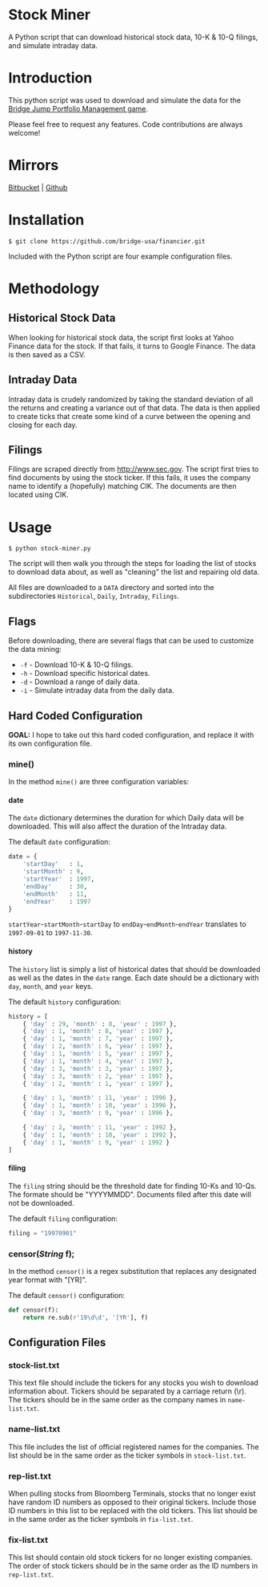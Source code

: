 Stock Miner
===========

A Python script that can download historical stock data, 10-K &  10-Q filings,
and simulate intraday data.

# Introduction

This python script was used to download and simulate the data for the [Bridge
Jump Portfolio Management game](http://jump.bridge-usa.com).

Please feel free to request any features.  Code contributions are always welcome!

# Mirrors
[Bitbucket](https://bitbucket.org/bridge-usa/financier) |
[Github](https://github.com/bridge-usa/financier)

# Installation
```
$ git clone https://github.com/bridge-usa/financier.git
```

Included with the Python script are four example configuration files.

# Methodology

## Historical Stock Data
When looking for historical stock data, the script first looks at Yahoo Finance
data for the stock.  If that fails, it turns to Google Finance.  The data is then
saved as a CSV.

## Intraday Data
Intraday data is crudely randomized by taking the standard deviation of all the
returns and creating a variance out of that data.  The data is then applied to
create ticks that create some kind of a curve between the opening and closing for
each day.

## Filings
Filings are scraped directly from http://www.sec.gov.  The script first tries to
find documents by using the stock ticker.  If this fails, it uses the company name
to identify a (hopefully) matching CIK.  The documents are then located using CIK.

# Usage
```
$ python stock-miner.py
```

The script will then walk you through the steps for loading the list of stocks
to download data about, as well as "cleaning" the list and repairing old data.

All files are downloaded to a `DATA` directory and sorted into the subdirectories
`Historical`, `Daily`, `Intraday`, `Filings`.

## Flags
Before downloading, there are several flags that can be used to customize the
data mining:

* `-f` - Download 10-K & 10-Q filings.
* `-h` - Download specific historical dates.
* `-d` - Download a range of daily data.
* `-i` - Simulate intraday data from the daily data.

## Hard Coded Configuration
__GOAL:__ I hope to take out this hard coded configuration, and replace it with
its own configuration file.

### mine()
In the method `mine()` are three configuration variables:

#### date
The `date` dictionary determines the duration for which Daily data will be downloaded.
This will also affect the duration of the Intraday data.

The default `date` configuration:
```python
date = {
    'startDay'   : 1,
    'startMonth' : 9,
    'startYear'  : 1997,
    'endDay'     : 30,
    'endMonth'   : 11,
    'endYear'    : 1997
}
```

`startYear`-`startMonth`-`startDay` to `endDay`-`endMonth`-`endYear` translates to `1997-09-01` to `1997-11-30`.

#### history
The `history` list is simply a list of historical dates that should be downloaded
as well as the dates in the `date` range.  Each date should be a dictionary
with `day`, `month`, and `year` keys.

The default `history` configuration:
```python
history = [
    { 'day' : 29, 'month' : 8, 'year' : 1997 },
    { 'day' : 1, 'month' : 8, 'year' : 1997 },
    { 'day' : 1, 'month' : 7, 'year' : 1997 },
    { 'day' : 2, 'month' : 6, 'year' : 1997 },
    { 'day' : 1, 'month' : 5, 'year' : 1997 },
    { 'day' : 1, 'month' : 4, 'year' : 1997 },
    { 'day' : 3, 'month' : 3, 'year' : 1997 },
    { 'day' : 3, 'month' : 2, 'year' : 1997 },
    { 'day' : 2, 'month' : 1, 'year' : 1997 },

    { 'day' : 1, 'month' : 11, 'year' : 1996 },
    { 'day' : 1, 'month' : 10, 'year' : 1996 },
    { 'day' : 3, 'month' : 9, 'year' : 1996 },

    { 'day' : 2, 'month' : 11, 'year' : 1992 },
    { 'day' : 1, 'month' : 10, 'year' : 1992 },
    { 'day' : 1, 'month' : 9, 'year' : 1992 }
]
```

#### filing
The `filing` string should be the threshold date for finding 10-Ks and 10-Qs.
The formate should be "YYYYMMDD". Documents filed after this date will not be
downloaded.

The default `filing` configuration:
```python
filing = "19970901"
```

### censor(_String_ f);
In the method `censor()` is a regex substitution that replaces any designated
year format with "[YR]".

The default `censor()` configuration:
```python
def censor(f):
    return re.sub(r'19\d\d', '[YR'], f)
```

## Configuration Files

### stock-list.txt
This text file should include the tickers for any stocks you wish to download
information about.  Tickers should be separated by a carriage return (\r).  The
tickers should be in the same order as the company names in `name-list.txt`.

### name-list.txt
This file includes the list of official registered names for the companies.
The list should be in the same order as the ticker symbols in `stock-list.txt`.

### rep-list.txt
When pulling stocks from Bloomberg Terminals, stocks that no longer exist have
random ID numbers as opposed to their original tickers.  Include those ID numbers
in this list to be replaced with the old tickers.  This list should be in the
same order as the ticker symbols in `fix-list.txt`.

### fix-list.txt
This list should contain old stock tickers for no longer existing companies.  The
order of stock tickers should be in the same order as the ID numbers in
`rep-list.txt`.
